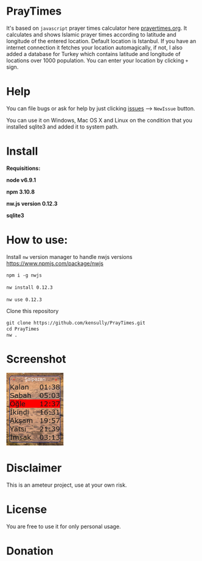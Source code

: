 # PrayTimes
It's based on `javascript` prayer times calculator here [prayertimes.org](http://praytimes.org/code/).
It calculates and shows Islamic prayer times according to latitude and longitude of the entered location. Default location is Istanbul. If you have an internet connection it fetches your location automagically, if not, I also added a database for Turkey which contains latitude and longitude of locations over 1000 population. You can enter your location by clicking `+` sign.

# Help 

You can file bugs or ask for help by just clicking [issues](https://github.com/kensully/PrayTimes/issues) --> `NewIssue` button.

You can use it on Windows, Mac OS X  and Linux on the condition that you installed sqlite3 and added it to system path.

# Install

**Requisitions:**

**node v6.9.1**

**npm 3.10.8**

**nw.js version 0.12.3**

**sqlite3**

# How to use:

Install `nw` version  manager to handle nwjs versions https://www.npmjs.com/package/nwjs


    npm i -g nwjs

    nw install 0.12.3

    nw use 0.12.3
 
Clone this repository 

    git clone https://github.com/kensully/PrayTimes.git
    cd PrayTimes
    nw .
# Screenshot

![Alt text](/screenshots/screenshot_00000.png)

# Disclaimer

This is an ameteur project, use  at your own risk.

# License
You are free to use it for only personal usage. 

# Donation 
    
